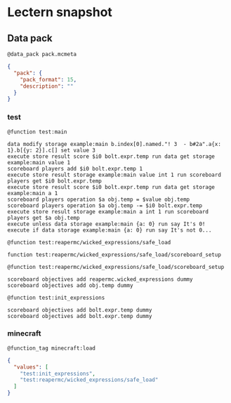 # Lectern snapshot

## Data pack

`@data_pack pack.mcmeta`

```json
{
  "pack": {
    "pack_format": 15,
    "description": ""
  }
}
```

### test

`@function test:main`

```mcfunction
data modify storage example:main b.index[0].named."! 3  - b#2a".a{x: 1}.b[{y: 2}].c[] set value 3
execute store result score $i0 bolt.expr.temp run data get storage example:main value 1
scoreboard players add $i0 bolt.expr.temp 1
execute store result storage example:main value int 1 run scoreboard players get $i0 bolt.expr.temp
execute store result score $i0 bolt.expr.temp run data get storage example:main a 1
scoreboard players operation $a obj.temp = $value obj.temp
scoreboard players operation $a obj.temp -= $i0 bolt.expr.temp
execute store result storage example:main a int 1 run scoreboard players get $a obj.temp
execute unless data storage example:main {a: 0} run say It's 0!
execute if data storage example:main {a: 0} run say It's not 0...
```

`@function test:reapermc/wicked_expressions/safe_load`

```mcfunction
function test:reapermc/wicked_expressions/safe_load/scoreboard_setup
```

`@function test:reapermc/wicked_expressions/safe_load/scoreboard_setup`

```mcfunction
scoreboard objectives add reapermc.wicked_expressions dummy
scoreboard objectives add obj.temp dummy
```

`@function test:init_expressions`

```mcfunction
scoreboard objectives add bolt.expr.temp dummy
scoreboard objectives add bolt.expr.temp dummy
```

### minecraft

`@function_tag minecraft:load`

```json
{
  "values": [
    "test:init_expressions",
    "test:reapermc/wicked_expressions/safe_load"
  ]
}
```

